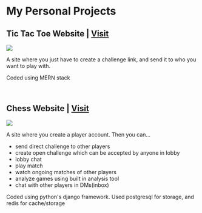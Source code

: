<h1>My Personal Projects</h1>

<h2>Tic Tac Toe Website | <a href="https://tictactoe.kjworks.online/">Visit</a></h2>
<img src="https://user-images.githubusercontent.com/38991076/186283978-ace7db9a-6cf4-47e9-b791-c5bf64db9db7.gif">
<p>A site where you just have to create a challenge link, and send it to who you want to play with.</p>
<p>Coded using MERN stack</p>
<br>

<h2>Chess Website | <a href="https://kjchess.xyz/">Visit</a></h2>
<img src="https://user-images.githubusercontent.com/38991076/186280730-b3c6aa61-5e47-4434-a894-03cb9cf6e2dc.gif">
<p>A site where you create a player account. Then you can...</p>
<ul>
<li>send direct challenge to other players</li>
<li>create open challenge which can be accepted by anyone in lobby</li>
<li>lobby chat</li>
<li>play match</li>
<li>watch ongoing matches of other players</li>
<li>analyze games using built in analysis tool</li>
<li>chat with other players in DMs(inbox)</li>
</ul>
<p>Coded using python's django framework. Used postgresql for storage, and redis for cache/storage</p>
<br>
